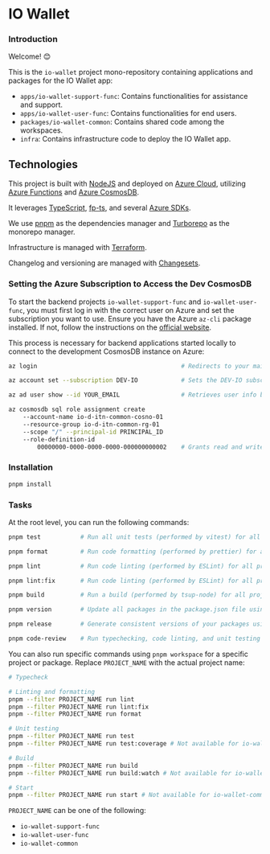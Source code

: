# IO Wallet

### Introduction

Welcome! 😊

This is the `io-wallet` project mono-repository containing applications and packages for the IO Wallet app:

- `apps/io-wallet-support-func`: Contains functionalities for assistance and support.
- `apps/io-wallet-user-func`: Contains functionalities for end users.
- `packages/io-wallet-common`: Contains shared code among the workspaces.
- `infra`: Contains infrastructure code to deploy the IO Wallet app.

## Technologies

This project is built with [NodeJS](https://nodejs.org/) and deployed on [Azure Cloud](https://learn.microsoft.com/en-us/azure/?product=popular), utilizing [Azure Functions](https://learn.microsoft.com/en-us/azure/azure-functions/) and [Azure CosmosDB](https://learn.microsoft.com/en-us/azure/cosmos-db/).

It leverages [TypeScript](https://www.typescriptlang.org/), [fp-ts](https://gcanti.github.io/fp-ts/), and several [Azure SDKs](https://azure.github.io/azure-sdk/#javascript).

We use [pnpm](https://pnpm.io/) as the dependencies manager and [Turborepo](https://turbo.build/repo/docs) as the monorepo manager.

Infrastructure is managed with [Terraform](https://www.terraform.io/).

Changelog and versioning are managed with [Changesets](https://github.com/changesets/changesets).

### Setting the Azure Subscription to Access the Dev CosmosDB

To start the backend projects `io-wallet-support-func` and `io-wallet-user-func`, you must first log in with the correct user on Azure and set the subscription you want to use. Ensure you have the Azure `az-cli` package installed. If not, follow the instructions on the [official website](https://docs.microsoft.com/en-us/cli/azure/install-azure-cli).

This process is necessary for backend applications started locally to connect to the development CosmosDB instance on Azure:

```bash
az login                                        # Redirects to your main browser for login.

az account set --subscription DEV-IO            # Sets the DEV-IO subscription for backend apps to connect to the dev CosmosDB.

az ad user show --id YOUR_EMAIL                 # Retrieves user info by email. Store the Principal ID for the next command.

az cosmosdb sql role assignment create
    --account-name io-d-itn-common-cosno-01
    --resource-group io-d-itn-common-rg-01
    --scope "/" --principal-id PRINCIPAL_ID
    --role-definition-id
        00000000-0000-0000-0000-000000000002    # Grants read and write access to the dev CosmosDB.
```

### Installation

```bash
pnpm install
```

### Tasks

At the root level, you can run the following commands:

```bash
pnpm test           # Run all unit tests (performed by vitest) for all projects and packages.

pnpm format         # Run code formatting (performed by prettier) for all projects and packages.

pnpm lint           # Run code linting (performed by ESLint) for all projects and packages without fixing errors or warnings.

pnpm lint:fix       # Run code linting (performed by ESLint) for all projects and packages, attempting to fix correctable errors/warnings.

pnpm build          # Run a build (performed by tsup-node) for all projects and packages. Build results are stored under the dist/ directory.

pnpm version        # Update all packages in the package.json file using @changesets/cli.

pnpm release        # Generate consistent versions of your packages using @changesets/cli.

pnpm code-review    # Run typechecking, code linting, and unit testing for each project and package. This command ensures code quality in PRs.
```

You can also run specific commands using `pnpm workspace` for a specific project or package. Replace `PROJECT_NAME` with the actual project name:

```bash
# Typecheck

# Linting and formatting
pnpm --filter PROJECT_NAME run lint
pnpm --filter PROJECT_NAME run lint:fix
pnpm --filter PROJECT_NAME run format

# Unit testing
pnpm --filter PROJECT_NAME run test
pnpm --filter PROJECT_NAME run test:coverage # Not available for io-wallet-common

# Build
pnpm --filter PROJECT_NAME run build
pnpm --filter PROJECT_NAME run build:watch # Not available for io-wallet-common

# Start
pnpm --filter PROJECT_NAME run start # Not available for io-wallet-common
```

`PROJECT_NAME` can be one of the following:

- `io-wallet-support-func`
- `io-wallet-user-func`
- `io-wallet-common`
